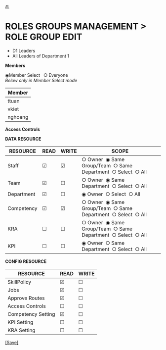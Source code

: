 [🔙](d1_list_roles.md)
# ROLES GROUPS MANAGEMENT > ROLE GROUP EDIT
  * D1 Leaders
  * All Leaders of Department 1 

**Members**  
  
&#9673;Member Select &nbsp;&nbsp;&#9675; Everyone  
*Below only in Member Select mode*  

| Member |
| ---- |
| ttuan |
| vkiet |
| nghoang |

**Access Controls**  

**DATA RESOURCE**  

| RESOURCE | READ | WRITE | SCOPE |
| ---- | ---- | ---- | ---- |
| Staff | &#9745; | &#9745; | &#9675;&nbsp;Owner&nbsp;&nbsp;&#9673;&nbsp;Same Group/Team&nbsp;&nbsp;&#9675;&nbsp;Same Department&nbsp;&nbsp;&#9675;&nbsp;Select&nbsp;&nbsp;&#9675;&nbsp;All |
| Team | &#9745; | &#9744; | &#9675;&nbsp;Owner&nbsp;&nbsp;&#9673;&nbsp;Same Department&nbsp;&nbsp;&#9675;&nbsp;Select&nbsp;&nbsp;&#9675;&nbsp;All |
| Department | &#9745; | &#9744; | &#9673;&nbsp;Owner&nbsp;&nbsp;&#9675;&nbsp;Select&nbsp;&nbsp;&#9675;&nbsp;All  |
| Competency | &#9745; | &#9745; | &#9675;&nbsp;Owner&nbsp;&nbsp;&#9673;&nbsp;Same Group/Team&nbsp;&nbsp;&#9675;&nbsp;Same Department&nbsp;&nbsp;&#9675;&nbsp;Select&nbsp;&nbsp;&#9675;&nbsp;All |
| KRA | &#9744; | &#9744; | &#9675;&nbsp;Owner&nbsp;&nbsp;&#9673;&nbsp;Same Group/Team&nbsp;&nbsp;&#9675;&nbsp;Same Department&nbsp;&nbsp;&#9675;&nbsp;Select&nbsp;&nbsp;&#9675;&nbsp;All |
| KPI | &#9744; | &#9744; | &#9673;&nbsp;Owner&nbsp;&nbsp;&#9675;&nbsp;Same Department&nbsp;&nbsp;&#9675;&nbsp;Select&nbsp;&nbsp;&#9675;&nbsp;All |


**CONFIG RESOURCE**  

| RESOURCE | READ | WRITE |
| ---- | ---- | ---- |
| SkillPolicy | &#9745; | &#9744; |
| Jobs | &#9745; | &#9744; |
| Approve Routes | &#9745; | &#9744; |
| Access Controls | &#9744; | &#9744;  |
| Competency Setting | &#9745; | &#9744; |
| KPI Setting | &#9744; | &#9744;  |
| KRA Setting | &#9744; | &#9744; |

[[Save]]()
